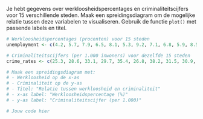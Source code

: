 Je hebt gegevens over werkloosheidspercentages en criminaliteitscijfers voor 15 verschillende steden. Maak een spreidingsdiagram om de mogelijke relatie tussen deze variabelen te visualiseren. Gebruik de functie `plot()` met passende labels en titel.

```R
# Werkloosheidspercentages (procenten) voor 15 steden
unemployment <- c(4.2, 5.7, 7.9, 6.5, 8.1, 5.3, 9.2, 7.1, 6.8, 5.9, 8.5, 7.4, 6.2, 9.0, 5.1)

# Criminaliteitscijfers (per 1.000 inwoners) voor dezelfde 15 steden
crime_rates <- c(25.3, 28.6, 33.1, 29.7, 35.4, 26.8, 38.2, 31.5, 30.9, 29.3, 36.1, 32.7, 29.0, 37.8, 27.2)

# Maak een spreidingsdiagram met:
# - Werkloosheid op de x-as
# - Criminaliteit op de y-as
# - Titel: "Relatie tussen werkloosheid en criminaliteit"
# - x-as label: "Werkloosheidspercentage (%)"
# - y-as label: "Criminaliteitscijfer (per 1.000)"

# Jouw code hier
```
